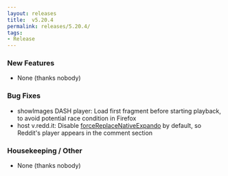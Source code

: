 ```yaml
---
layout: releases
title:  v5.20.4
permalink: releases/5.20.4/
tags:
- Release
---
```


### New Features

- None (thanks nobody)

### Bug Fixes

- showImages DASH player: Load first fragment before starting playback, to avoid potential race condition in Firefox
- host v.redd.it: Disable [forceReplaceNativeExpando](https://www.reddit.com/#res:settings/showImages/forceReplaceNativeExpando) by default, so Reddit's player appears in the comment section

### Housekeeping / Other

- None (thanks nobody)
